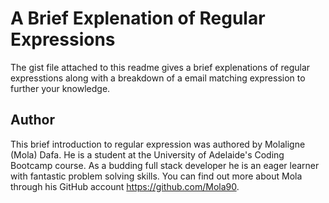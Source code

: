 # A Brief Explenation of Regular Expressions

The gist file attached to this readme gives a brief explenations of regular expresstions along with a breakdown 
of a email matching expression to further your knowledge. 

## Author

This brief introduction to regular expression was authored by Molaligne (Mola) Dafa. He is a student at the University of Adelaide's Coding Bootcamp course. As a budding full stack developer he is an eager learner with fantastic problem solving skills. 
You can find out more about Mola through his GitHub account https://github.com/Mola90.